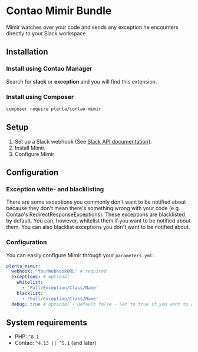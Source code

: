 # Contao Mimir Bundle

Mimir watches over your code and sends any exception he encounters directly to your Slack workspace.

## Installation

### Install using Contao Manager

Search for **slack** or **exception** and you will find this extension.

### Install using Composer

```bash
composer require plenta/contao-mimir
```

## Setup

1. Set up a Slack webhook (See [Slack API documentation](https://api.slack.com/messaging/webhooks)).
2. Install Mimir.
3. Configure Mimir

## Configuration

### Exception white- and blacklisting

There are some exceptions you commonly don't want to be notified about because they don't mean there's something wrong with your code (e.g. Contao's RedirectResponseExceptions). These exceptions are blacklisted by default. You can, however, whitelist them if you want to be notified about them.
You can also blacklist exceptions you don't want to be notified about.

### Configuration

You can easily configure Mimir through your `parameters.yml`:

```yaml
plenta_mimir:
  webhook: 'YourWebhookURL' # required
  exceptions: # optional
    whitelist:
      - 'Full/Exception/Class/Name'
    blacklist:
      - 'Full/Exception/Class/Name'
  debug: true # optional - Default false - Set to true if you want to receive messages in debug environment
```

## System requirements

- PHP: `^8.1`
- Contao: `^4.13 || ^5.1` (and later)